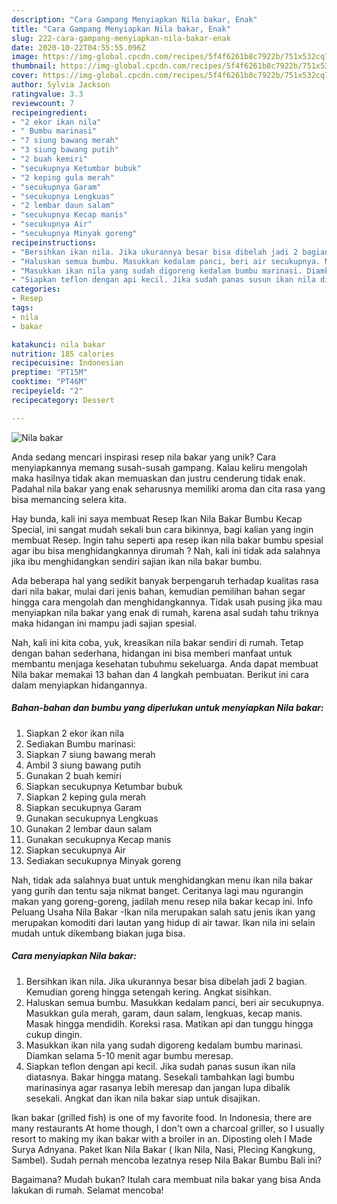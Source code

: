 ```yaml
---
description: "Cara Gampang Menyiapkan Nila bakar, Enak"
title: "Cara Gampang Menyiapkan Nila bakar, Enak"
slug: 222-cara-gampang-menyiapkan-nila-bakar-enak
date: 2020-10-22T04:55:55.096Z
image: https://img-global.cpcdn.com/recipes/5f4f6261b8c7922b/751x532cq70/nila-bakar-foto-resep-utama.jpg
thumbnail: https://img-global.cpcdn.com/recipes/5f4f6261b8c7922b/751x532cq70/nila-bakar-foto-resep-utama.jpg
cover: https://img-global.cpcdn.com/recipes/5f4f6261b8c7922b/751x532cq70/nila-bakar-foto-resep-utama.jpg
author: Sylvia Jackson
ratingvalue: 3.3
reviewcount: 7
recipeingredient:
- "2 ekor ikan nila"
- " Bumbu marinasi"
- "7 siung bawang merah"
- "3 siung bawang putih"
- "2 buah kemiri"
- "secukupnya Ketumbar bubuk"
- "2 keping gula merah"
- "secukupnya Garam"
- "secukupnya Lengkuas"
- "2 lembar daun salam"
- "secukupnya Kecap manis"
- "secukupnya Air"
- "secukupnya Minyak goreng"
recipeinstructions:
- "Bersihkan ikan nila. Jika ukurannya besar bisa dibelah jadi 2 bagian. Kemudian goreng hingga setengah kering. Angkat sisihkan."
- "Haluskan semua bumbu. Masukkan kedalam panci, beri air secukupnya. Masukkan gula merah, garam, daun salam, lengkuas, kecap manis. Masak hingga mendidih. Koreksi rasa. Matikan api dan tunggu hingga cukup dingin."
- "Masukkan ikan nila yang sudah digoreng kedalam bumbu marinasi. Diamkan selama 5-10 menit agar bumbu meresap."
- "Siapkan teflon dengan api kecil. Jika sudah panas susun ikan nila diatasnya. Bakar hingga matang. Sesekali tambahkan lagi bumbu marinasinya agar rasanya lebih meresap dan jangan lupa dibalik sesekali. Angkat dan ikan nila bakar siap untuk disajikan."
categories:
- Resep
tags:
- nila
- bakar

katakunci: nila bakar 
nutrition: 185 calories
recipecuisine: Indonesian
preptime: "PT15M"
cooktime: "PT46M"
recipeyield: "2"
recipecategory: Dessert

---
```



![Nila bakar](https://img-global.cpcdn.com/recipes/5f4f6261b8c7922b/751x532cq70/nila-bakar-foto-resep-utama.jpg)

Anda sedang mencari inspirasi resep nila bakar yang unik? Cara menyiapkannya memang susah-susah gampang. Kalau keliru mengolah maka hasilnya tidak akan memuaskan dan justru cenderung tidak enak. Padahal nila bakar yang enak seharusnya memiliki aroma dan cita rasa yang bisa memancing selera kita.

Hay bunda, kali ini saya membuat Resep Ikan Nila Bakar Bumbu Kecap Special, ini sangat mudah sekali bun cara bikinnya, bagi kalian yang ingin membuat Resep. Ingin tahu seperti apa resep ikan nila bakar bumbu spesial agar ibu bisa menghidangkannya dirumah ? Nah, kali ini tidak ada salahnya jika ibu menghidangkan sendiri sajian ikan nila bakar bumbu.

Ada beberapa hal yang sedikit banyak berpengaruh terhadap kualitas rasa dari nila bakar, mulai dari jenis bahan, kemudian pemilihan bahan segar hingga cara mengolah dan menghidangkannya. Tidak usah pusing jika mau menyiapkan nila bakar yang enak di rumah, karena asal sudah tahu triknya maka hidangan ini mampu jadi sajian spesial.


Nah, kali ini kita coba, yuk, kreasikan nila bakar sendiri di rumah. Tetap dengan bahan sederhana, hidangan ini bisa memberi manfaat untuk membantu menjaga kesehatan tubuhmu sekeluarga. Anda dapat membuat Nila bakar memakai 13 bahan dan 4 langkah pembuatan. Berikut ini cara dalam menyiapkan hidangannya.

<!--inarticleads1-->

##### Bahan-bahan dan bumbu yang diperlukan untuk menyiapkan Nila bakar:

1. Siapkan 2 ekor ikan nila
1. Sediakan  Bumbu marinasi:
1. Siapkan 7 siung bawang merah
1. Ambil 3 siung bawang putih
1. Gunakan 2 buah kemiri
1. Siapkan secukupnya Ketumbar bubuk
1. Siapkan 2 keping gula merah
1. Siapkan secukupnya Garam
1. Gunakan secukupnya Lengkuas
1. Gunakan 2 lembar daun salam
1. Gunakan secukupnya Kecap manis
1. Siapkan secukupnya Air
1. Sediakan secukupnya Minyak goreng


Nah, tidak ada salahnya buat untuk menghidangkan menu ikan nila bakar yang gurih dan tentu saja nikmat banget. Ceritanya lagi mau ngurangin makan yang goreng-goreng, jadilah menu resep nila bakar kecap ini. Info Peluang Usaha Nila Bakar -Ikan nila merupakan salah satu jenis ikan yang merupakan komoditi dari lautan yang hidup di air tawar. Ikan nila ini selain mudah untuk dikembang biakan juga bisa. 

<!--inarticleads2-->

##### Cara menyiapkan Nila bakar:

1. Bersihkan ikan nila. Jika ukurannya besar bisa dibelah jadi 2 bagian. Kemudian goreng hingga setengah kering. Angkat sisihkan.
1. Haluskan semua bumbu. Masukkan kedalam panci, beri air secukupnya. Masukkan gula merah, garam, daun salam, lengkuas, kecap manis. Masak hingga mendidih. Koreksi rasa. Matikan api dan tunggu hingga cukup dingin.
1. Masukkan ikan nila yang sudah digoreng kedalam bumbu marinasi. Diamkan selama 5-10 menit agar bumbu meresap.
1. Siapkan teflon dengan api kecil. Jika sudah panas susun ikan nila diatasnya. Bakar hingga matang. Sesekali tambahkan lagi bumbu marinasinya agar rasanya lebih meresap dan jangan lupa dibalik sesekali. Angkat dan ikan nila bakar siap untuk disajikan.


Ikan bakar (grilled fish) is one of my favorite food. In Indonesia, there are many restaurants At home though, I don&#39;t own a charcoal griller, so I usually resort to making my ikan bakar with a broiler in an. Diposting oleh I Made Surya Adnyana. Paket Ikan Nila Bakar ( Ikan Nila, Nasi, Plecing Kangkung, Sambel). Sudah pernah mencoba lezatnya resep Nila Bakar Bumbu Bali ini? 

Bagaimana? Mudah bukan? Itulah cara membuat nila bakar yang bisa Anda lakukan di rumah. Selamat mencoba!
